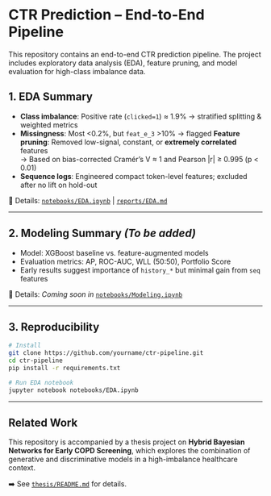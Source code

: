 # CTR Prediction – End-to-End Pipeline

This repository contains an end-to-end CTR prediction pipeline. The project includes exploratory data analysis (EDA), feature pruning, and model evaluation for high-class imbalance data.

## 1. EDA Summary

- **Class imbalance**: Positive rate (`clicked=1`) ≈ 1.9% → stratified splitting & weighted metrics
- **Missingness**: Most <0.2%, but `feat_e_3` >10% → flagged
**Feature pruning**: Removed low-signal, constant, or **extremely correlated** features  
→ Based on bias-corrected Cramér’s V ≈ 1 and Pearson |r| ≥ 0.995 (p < 0.01)
- **Sequence logs**: Engineered compact token-level features; excluded after no lift on hold-out

📎 Details: [`notebooks/EDA.ipynb`](notebooks/01_EDA.ipynb) | [`reports/EDA.md`](creports/EDA.md)

---

## 2. Modeling Summary *(To be added)*

- Model: XGBoost baseline vs. feature-augmented models
- Evaluation metrics: AP, ROC-AUC, WLL (50:50), Portfolio Score
- Early results suggest importance of `history_*` but minimal gain from `seq` features

📎 Details: *Coming soon in* [`notebooks/Modeling.ipynb`](ctr-click-prediction/notebooks/Modeling.ipynb)

---

## 3. Reproducibility

```bash
# Install
git clone https://github.com/yourname/ctr-pipeline.git
cd ctr-pipeline
pip install -r requirements.txt

# Run EDA notebook
jupyter notebook notebooks/EDA.ipynb
```


---
## Related Work

This repository is accompanied by a thesis project on **Hybrid Bayesian Networks for Early COPD Screening**, which explores the combination of generative and discriminative models in a high-imbalance healthcare context.

➡️ See [`thesis/README.md`](thesis/README.md) for details.





